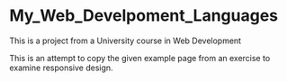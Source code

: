 # My_Web_Develpoment_Languages

This is a project from a University course in Web Development

This is an attempt to copy the given example page from an exercise to examine responsive design.
